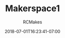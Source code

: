 ---
title: "Makerspace1"
date: 2018-07-01T16:23:41-07:00
draft: false

author: "RCMakes"

client: "RCMakes"

videoName: "Makerspace Montage"

videoDescription: "Video advertising RCMakes with montage videos of the shop tools." 

embedLink: "https://www.youtube.com/embed/l_JbxY2Hxqw"
---